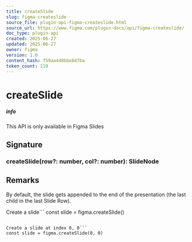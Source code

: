 ```yaml
---
title: createSlide
slug: figma-createslide
source_file: plugin-api-figma-createslide.html
source_url: https://www.figma.com/plugin-docs/api/figma-createslide/
doc_type: plugin-api
created: 2025-06-27
updated: 2025-06-27
owner: figma
version: 1.0
content_hash: f59aa448bbe847ba
token_count: 119
---
```

# createSlide

##### info

This API is only available in Figma Slides

## Signature

### createSlide(row?: number, col?: number): SlideNode

## Remarks

By default, the slide gets appended to the end of the presentation (the last child in the last Slide Row).

Create a slide```
const slide = figma.createSlide()
```To specify a position in the Slide Grid, pass a row and column index to the function.

Create a slide at index 0, 0```
const slide = figma.createSlide(0, 0)
```